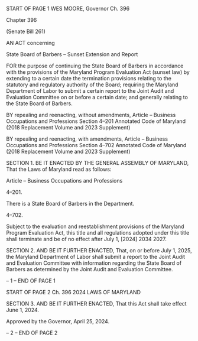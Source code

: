 START OF PAGE 1
WES MOORE, Governor Ch. 396

Chapter 396

(Senate Bill 261)

AN ACT concerning

State Board of Barbers – Sunset Extension and Report

FOR the purpose of continuing the State Board of Barbers in accordance with the provisions
of the Maryland Program Evaluation Act (sunset law) by extending to a certain date
the termination provisions relating to the statutory and regulatory authority of the
Board; requiring the Maryland Department of Labor to submit a certain report to
the Joint Audit and Evaluation Committee on or before a certain date; and generally
relating to the State Board of Barbers.

BY repealing and reenacting, without amendments,
Article – Business Occupations and Professions
Section 4–201
Annotated Code of Maryland
(2018 Replacement Volume and 2023 Supplement)

BY repealing and reenacting, with amendments,
Article – Business Occupations and Professions
Section 4–702
Annotated Code of Maryland
(2018 Replacement Volume and 2023 Supplement)

SECTION 1. BE IT ENACTED BY THE GENERAL ASSEMBLY OF MARYLAND,
That the Laws of Maryland read as follows:

Article – Business Occupations and Professions

4–201.

There is a State Board of Barbers in the Department.

4–702.

Subject to the evaluation and reestablishment provisions of the Maryland Program
Evaluation Act, this title and all regulations adopted under this title shall terminate and
be of no effect after July 1, [2024] 2034 2027.

SECTION 2. AND BE IT FURTHER ENACTED, That, on or before July 1, 2025, the
Maryland Department of Labor shall submit a report to the Joint Audit and Evaluation
Committee with information regarding the State Board of Barbers as determined by the
Joint Audit and Evaluation Committee.

– 1 –
END OF PAGE 1

START OF PAGE 2
Ch. 396 2024 LAWS OF MARYLAND

SECTION 3. AND BE IT FURTHER ENACTED, That this Act shall take effect June
1, 2024.

Approved by the Governor, April 25, 2024.

– 2 –
END OF PAGE 2